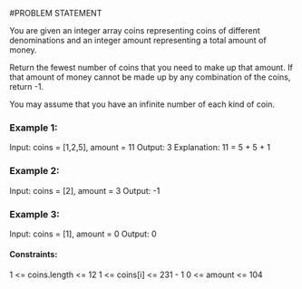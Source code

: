 #PROBLEM STATEMENT 

You are given an integer array coins representing coins of different denominations and an integer amount representing a total amount of money.

Return the fewest number of coins that you need to make up that amount. If that amount of money cannot be made up by any combination of the coins, return -1.

You may assume that you have an infinite number of each kind of coin.

 

### Example 1:

Input: coins = [1,2,5], amount = 11
Output: 3
Explanation: 11 = 5 + 5 + 1

### Example 2:

Input: coins = [2], amount = 3
Output: -1

### Example 3:

Input: coins = [1], amount = 0
Output: 0
 

#### Constraints:

1 <= coins.length <= 12
1 <= coins[i] <= 231 - 1
0 <= amount <= 104
